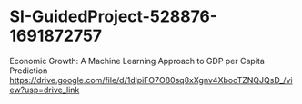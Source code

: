 # SI-GuidedProject-528876-1691872757
Economic Growth: A Machine Learning Approach to GDP per Capita Prediction
https://drive.google.com/file/d/1dlpiFO7O80sq8xXgnv4XbooTZNQJQsD_/view?usp=drive_link
